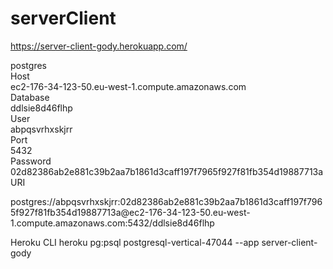 # serverClient

https://server-client-gody.herokuapp.com/
  
  
postgres  
Host  
ec2-176-34-123-50.eu-west-1.compute.amazonaws.com  
Database  
ddlsie8d46flhp  
User  
abpqsvrhxskjrr  
Port  
5432  
Password  
02d82386ab2e881c39b2aa7b1861d3caff197f7965f927f81fb354d19887713a  
URI  
<p>postgres://abpqsvrhxskjrr:02d82386ab2e881c39b2aa7b1861d3caff197f7965f927f81fb354d19887713a@ec2-176-34-123-50.eu-west-1.compute.amazonaws.com:5432/ddlsie8d46flhp</p>  
Heroku CLI  
heroku pg:psql postgresql-vertical-47044 --app server-client-gody  
